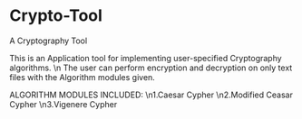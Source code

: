 # Crypto-Tool
A Cryptography Tool

This is an Application tool for implementing user-specified Cryptography algorithms. \n
The user can perform encryption and decryption on only text files with the Algorithm modules given.

ALGORITHM MODULES INCLUDED:
\n1.Caesar Cypher 
\n2.Modified Ceasar Cypher
\n3.Vigenere Cypher
